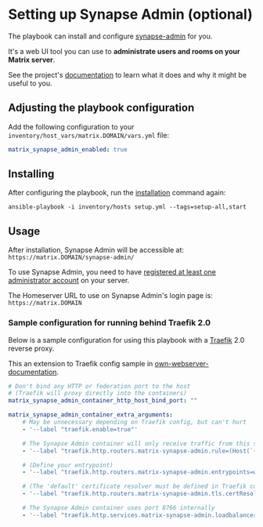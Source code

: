 # Setting up Synapse Admin (optional)

The playbook can install and configure [synapse-admin](https://github.com/Awesome-Technologies/synapse-admin) for you.

It's a web UI tool you can use to **administrate users and rooms on your Matrix server**.

See the project's [documentation](https://github.com/Awesome-Technologies/synapse-admin) to learn what it does and why it might be useful to you.

## Adjusting the playbook configuration

Add the following configuration to your `inventory/host_vars/matrix.DOMAIN/vars.yml` file:

```yaml
matrix_synapse_admin_enabled: true
```

## Installing

After configuring the playbook, run the [installation](installing.md) command again:

```
ansible-playbook -i inventory/hosts setup.yml --tags=setup-all,start
```

## Usage

After installation, Synapse Admin will be accessible at: `https://matrix.DOMAIN/synapse-admin/`

To use Synapse Admin, you need to have [registered at least one administrator account](registering-users.md) on your server.

The Homeserver URL to use on Synapse Admin's login page is: `https://matrix.DOMAIN`

### Sample configuration for running behind Traefik 2.0

Below is a sample configuration for using this playbook with a [Traefik](https://traefik.io/) 2.0 reverse proxy.

This an extension to Traefik config sample in [own-webserver-documentation](./configuring-playbook-own-webserver.md).

```yaml
# Don't bind any HTTP or federation port to the host
# (Traefik will proxy directly into the containers)
matrix_synapse_admin_container_http_host_bind_port: ""

matrix_synapse_admin_container_extra_arguments:
    # May be unnecessary depending on Traefik config, but can't hurt
    - '--label "traefik.enable=true"'

    # The Synapse Admin container will only receive traffic from this subdomain and path
    - '--label "traefik.http.routers.matrix-synapse-admin.rule=(Host(`{{ matrix_server_fqn_matrix }}`) && Path(`{matrix_synapse_admin_public_endpoint}`))"'

    # (Define your entrypoint)
    - '--label "traefik.http.routers.matrix-synapse-admin.entrypoints=web-secure"'

    # (The 'default' certificate resolver must be defined in Traefik config)
    - '--label "traefik.http.routers.matrix-synapse-admin.tls.certResolver=default"'

    # The Synapse Admin container uses port 8766 internally
    - '--label "traefik.http.services.matrix-synapse-admin.loadbalancer.server.port=8766"'
```
